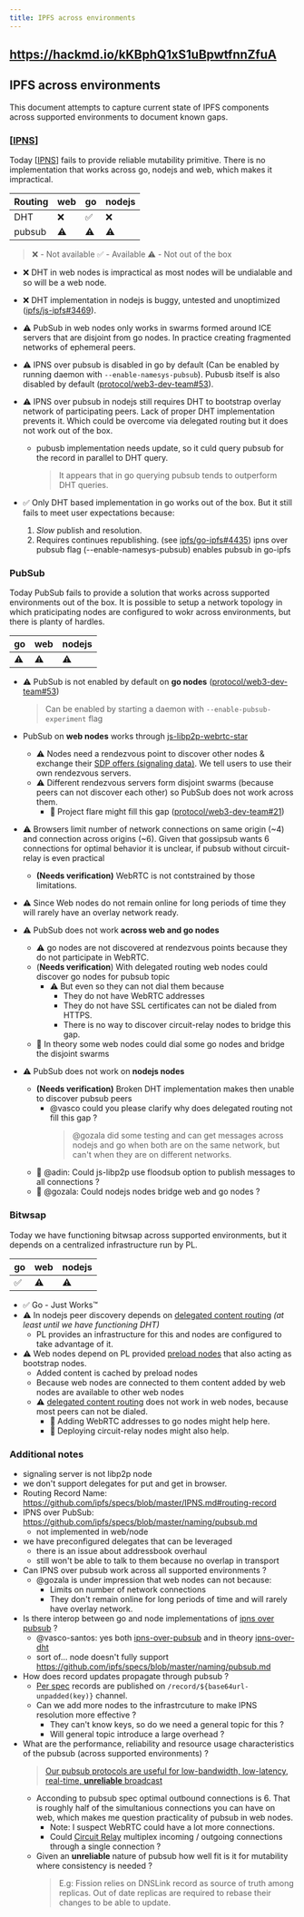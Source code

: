 ```yaml
---
title: IPFS across environments
---
```


## https://hackmd.io/kKBphQ1xS1uBpwtfnnZfuA
## IPFS across environments

This document attempts to capture current state of IPFS components across supported environments to document known gaps.

### [[IPNS]]

Today [[IPNS]] fails to provide reliable mutability primitive. There is no implementation that works across go, nodejs and web, which makes it impractical.

| Routing | web | go | nodejs |
| ------- | --- |----|--------|
| DHT     | ❌  | ✅ |  ❌    |
| pubsub  | ⚠️  | ⚠️ |  ⚠️    |

> ❌ - Not available
> ✅ - Available
> ⚠️ - Not out of the box

- ❌ DHT in web nodes is impractical as most nodes will be undialable and so will be a web node.
- ❌ DHT implementation in nodejs is buggy, untested and unoptimized ([ipfs/js-ipfs#3469][]). 
- ⚠️ PubSub in web nodes only works in swarms formed around ICE servers that are disjoint from go nodes. In practice creating fragmented networks of ephemeral peers.
- ⚠️ IPNS over pubsub is disabled in go by default (Can be enabled by running daemon with `--enable-namesys-pubsub`). Pubusb itself is also disabled by default ([protocol/web3-dev-team#53][]).
- ⚠️ IPNS over pubsub in nodejs still requires DHT to bootstrap overlay network of participating peers. Lack of proper DHT implementation prevents it. Which could be overcome via delegated routing but it does not work out of the box.
    - pubusb implementation needs update, so it culd query pubsub for the record in parallel to DHT query.

      > It appears that in go querying pubsub tends to outperform DHT queries.

- ✅ Only DHT based implementation in go works out of the box. But it still fails to meet user expectations because:
  1. *Slow* publish and resolution.
  2. Requires continues republishing. (see [ipfs/go-ipfs#4435])
ipns over pubsub flag (--enable-namesys-pubsub) enables pubsub in go-ipfs
### PubSub

Today PubSub fails to provide a solution that works across supported environments out of the box. It is possible to setup a network topology in which praticipating nodes are configured to wokr across environments, but there is planty of hardles. 

| go | web | nodejs |
| -- | --- | ------ |
| ⚠️  | ⚠️ |  ⚠️     |


- ⚠️ PubSub is not enabled by default on **go nodes** ([protocol/web3-dev-team#53][])
  > Can be enabled by starting a daemon with `--enable-pubsub-experiment` flag

- PubSub on **web nodes** works through [js-libp2p-webrtc-star][] 
    - ⚠️ Nodes need a rendezvous point to discover other nodes & exchange their [SDP offers (signaling data)][]. We tell users to use their own rendezvous servers.
    - ⚠️ Different rendezvous servers form disjoint swarms (because peers can not discover each other) so PubSub does not work across them.
        - 🚜 Project flare might fill this gap ([protocol/web3-dev-team#21][])

- ⚠️ Browsers limit number of network connections on same origin (~4) and connection across origins (~6). Given that gossipsub wants 6 connections for optimal behavior it is unclear, if pubsub without circuit-relay is even practical
    - **(Needs verification)** WebRTC is not contstrained by those limitations.

- ⚠️ Since Web nodes do not remain online for long periods of time they will rarely have an overlay network ready.


- ⚠️ PubSub does not work **across web and go nodes**
    - ⚠️ go nodes are not discovered at rendezvous points because they do not participate in WebRTC.
    - (**Needs verification**) With delegated routing web nodes could discover go nodes for pubsub topic
        - ⚠️ But even so they can not dial them because
            - They do not have WebRTC addresses
            - They do not have SSL certificates can not be dialed from HTTPS.
            - There is no way to discover circuit-relay nodes to bridge this gap.
    - 💭 In theory some web nodes could dial some go nodes and bridge the disjoint swarms

- ⚠️ PubSub does not work on **nodejs nodes**
    - **(Needs verification)** Broken DHT implementation makes then unable to discover pubsub peers
        - @vasco could you please clarify why does delegated routing not fill this gap ?
            > @gozala did some testing and can get messages across nodejs and go when both are on the same network, but can't when they are on different networks.
    - 💭 @adin: Could js-libp2p use floodsub option to publish messages to all connections ?
    - 💭 @gozala: Could nodejs nodes bridge web and go nodes ?

### Bitwsap

Today we have functioning bitwsap across supported environments, but it depends on a centralized infrastructure run by PL.

| go | web | nodejs |
| -- | --- | ------ |
| ✅  | ⚠️ |  ⚠️     |

- ✅ Go - Just Works™
- ⚠️ In nodejs peer discovery depends on [delegated content routing][] *(at least until we have functioning DHT)*
    - PL provides an infrastructure for this and nodes are configured to take advantage of it.
- ⚠️ Web nodes depend on PL provided [preload nodes][] that also acting as bootstrap nodes.
    - Added content is cached by preload nodes
    - Because web nodes are connected to them content added by web nodes are available to other web nodes
    - ⚠️ [delegated content routing][] does not work in web nodes, because most peers can not be dialed.
        - 💭 Adding WebRTC addresses to go nodes might help here.
        - 💭 Deploying circuit-relay nodes might also help.

### Additional notes

- signaling server is not libp2p node
- we don't support delegates for put and get in browser.
- Routing Record Name: https://github.com/ipfs/specs/blob/master/IPNS.md#routing-record  
- IPNS over PubSub: https://github.com/ipfs/specs/blob/master/naming/pubsub.md
   - not implemented in web/node
 - we have preconfigured delegates that can be leveraged
    - there is an issue about addressbook overhaul
    - still won't be able to talk to them because no overlap in transport
- Can IPNS over pubsub work across all supported environments ?
    - @gozala is under impression that web nodes can not because:
        - Limits on number of network connections
        - They don't remain online for long periods of time and will rarely have overlay network.
- Is there interop between go and node implementations of [ipns over pubsub][] ?
    - @vasco-santos: yes both [ipns-over-pubsub](https://github.com/ipfs/interop/blob/master/test/ipns-pubsub.js) and in theory [ipns-over-dht](https://github.com/ipfs/interop/pull/47)
    - sort of... node doesn't fully support https://github.com/ipfs/specs/blob/master/naming/pubsub.md
- How does record updates propagate through pubsub ?
    - [Per spec][ipns over pubsub] records are published on `/record/${base64url-unpadded(key)}` channel.
    - Can we add more nodes to the infrastrcuture to make IPNS resolution more effective ?
        - They can't know keys, so do we need a general topic for this ?
        - Will general topic introduce a large overhead ?
- What are the performance, reliability and resource usage characteristics of the pubsub (across supported environments) ?
  > [Our pubsub protocols are useful for low-bandwidth, low-latency, real-time, **unreliable** broadcast](https://github.com/protocol/web3-dev-team/pull/53/files#r583300636)
  - Acconding to pubsub spec optimal outbound connections is 6. That is roughly half of the simultanious connections you can have on web, which makes me question practicality of pubsub in web nodes.
      - Note: I suspect WebRTC could have a lot more connections.
      - Could [Circuit Relay][] multiplex incoming / outgoing connections through a single connection ?
  - Given an **unreliable** nature of pubsub how well fit is it for mutability where consistency is needed ?
    > E.g: Fission relies on DNSLink record as source of truth among replicas. Out of date replicas are required to rebase their changes to be able to update.


[Circuit Relay]:https://github.com/libp2p/specs/blob/master/relay/README.md
[ipns over pubsub]:https://github.com/ipfs/specs/blob/master/naming/pubsub.md
[rendezvous]:https://github.com/libp2p/specs/blob/master/rendezvous/README.md

[Pinata]:https://pinata.cloud/
[DNSLink]:https://docs.ipfs.io/concepts/dnslink/
[IPNS]:https://docs.ipfs.io/concepts/ipns/
[Pinning Services API]:https://ipfs.github.io/pinning-services-api-spec/
[Petname]:https://en.wikipedia.org/wiki/Petname

[ipfs/js-ipfs#3469]:https://github.com/ipfs/js-ipfs/issues/3469#issuecomment-775944675
[protocol/web3-dev-team#53]:https://github.com/protocol/web3-dev-team/pull/53
[ipfs/go-ipfs#4435]:https://github.com/ipfs/go-ipfs/issues/4435
[js-libp2p-webrtc-star]:https://github.com/libp2p/js-libp2p-webrtc-star
[SDP offers (signaling data)]:https://www.html5rocks.com/en/tutorials/webrtc/infrastructure/
[protocol/web3-dev-team#21]:https://github.com/protocol/web3-dev-team/pull/21
[delegated content routing]:https://github.com/libp2p/js-libp2p-delegated-content-routing
[Preload nodes]:https://github.com/protocol/bifrost-infra/blob/master/docs/preload.md